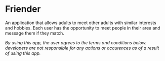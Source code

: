 # Friender

An application that allows adults to meet other adults with similar interests
and hobbies. Each user has the opportunity to meet people in their area and 
message them if they match.

*By using this app, the user agrees to the terms and conditions below.* 
*developers are not responsible for any actions or occurences as of a result of*
*using this app.* 
